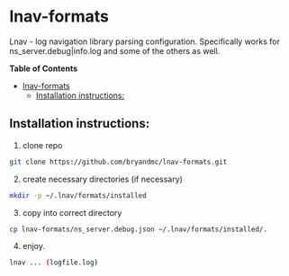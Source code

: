 # lnav-formats
Lnav - log navigation library parsing configuration. Specifically works for ns_server.debug|info.log and some of the others as well.

<!-- markdown-toc start - Don't edit this section. Run M-x markdown-toc-refresh-toc -->
**Table of Contents**

- [lnav-formats](#lnav-formats)
    - [Installation instructions:](#installation-instructions)

<!-- markdown-toc end -->


## Installation instructions:

1. clone repo
```bash
git clone https://github.com/bryandmc/lnav-formats.git
```

2. create necessary directories (if necessary)
```bash
mkdir -p ~/.lnav/formats/installed
```

3. copy into correct directory
```bash
cp lnav-formats/ns_server.debug.json ~/.lnav/formats/installed/.
```

4. enjoy.
```bash
lnav ... (logfile.log)
```
